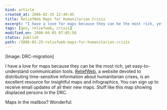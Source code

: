 ```yaml
---
kind: article
created_at: 2006-02-25 22:49:45
title: ReliefWeb Maps for Humanitarian Crisis
excerpt: "I have a love for maps because they can be the most rich, yet easy-to-understand communication tools."
tags: [geo, reliefweb, crisis]
modified_on: 2008-04-05 07:05:58
status: publish 
path: /2006-02-25-reliefweb-maps-for-humanitarian-crisis
---
```


[Image: DRC-migration] 

I have a love for maps because they can be the most rich, yet easy-to-understand communication tools. <a href="http://www.reliefweb.int">ReliefWeb</a>, a website devoted to distributing time-sensitive information about humanitarian crises, is an excellent resource for insightful maps and infographics. You can sign up to receive email updates of all their new maps. Stuff like this map showing displaced persons in the DRC.  

Maps in the mailbox? Wonderful. 